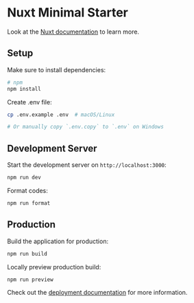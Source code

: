 # Nuxt Minimal Starter

Look at the [Nuxt documentation](https://nuxt.com/docs/getting-started/introduction) to learn more.

## Setup

Make sure to install dependencies:

```bash
# npm
npm install
```

Create .env file:

```bash
cp .env.example .env  # macOS/Linux

# Or manually copy `.env.copy` to `.env` on Windows
```

## Development Server

Start the development server on `http://localhost:3000`:

```bash
npm run dev
```

Format codes:

```bash
npm run format
```

## Production

Build the application for production:

```bash
npm run build
```

Locally preview production build:

```bash
npm run preview
```

Check out the [deployment documentation](https://nuxt.com/docs/getting-started/deployment) for more information.
